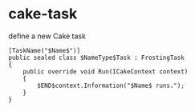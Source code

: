 ﻿---
guid: 63616b65-7c30-4970-adcd-e3e3e2c499d9
type: Live
reformat: True
shortenReferences: True
scopes: InCSharpTypeAndNamespace(minimumLanguageVersion=2.0);InCSharpTypeMember(minimumLanguageVersion=2.0);InFrostingProject
parameterOrder: Name#1, NameType
NameType-expression: spacestounderstrokes(Name)
---

# cake-task

define a new Cake task

```
[TaskName("$Name$")]
public sealed class $NameType$Task : FrostingTask
{
    public override void Run(ICakeContext context)
    {
        $END$context.Information("$Name$ runs.");
    }
}
```
